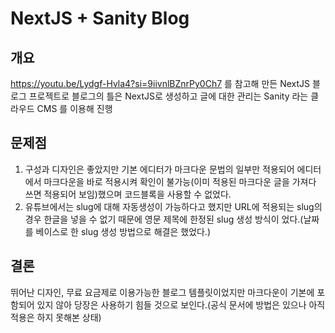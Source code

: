 # NextJS + Sanity Blog

## 개요
https://youtu.be/Lydgf-Hvla4?si=9iivnlBZnrPy0Ch7 를 참고해 만든 NextJS 블로그 프로젝트로
블로그의 틀은 NextJS로 생성하고 글에 대한 관리는 Sanity 라는 클라우드 CMS 를 이용해 진행

## 문제점
1. 구성과 디자인은 좋았지만 기본 에디터가 마크다운 문법의 일부만 적용되어 에디터에서 마크다운을 바로 적용시켜 확인이 불가능(이미 적용된 마크다운 글을 가져다 쓰면 적용되어 보임)했으며 코드블록을 사용할 수 없었다.
2. 유튜브에서는 slug에 대해 자동생성이 가능하다고 했지만 URL에 적용되는 slug의 경우 한글을 넣을 수 없기 때문에 영문 제목에 한정된 slug 생성 방식이 었다.(날짜를 베이스로 한 slug 생성 방법으로 해결은 했었다.)

## 결론
뛰어난 디자인, 무료 요금제로 이용가능한 블로그 템플릿이었지만 마크다운이 기본에 포함되어 있지 않아 당장은 사용하기 힘들 것으로 보인다.(공식 문서에 방법은 있으나 아직 적용은 하지 못해본 상태)

